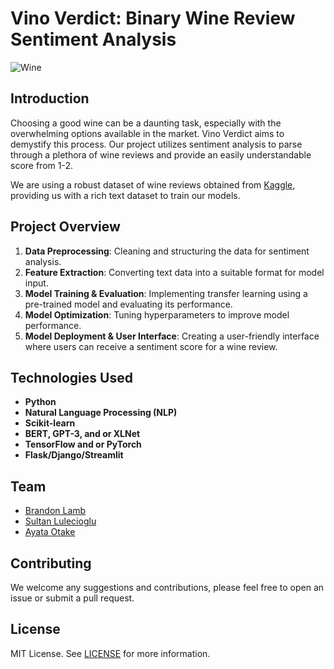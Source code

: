 # Vino Verdict: Binary Wine Review Sentiment Analysis

![Wine](https://images.unsplash.com/photo-1510812431401-41d2bd2722f3?ixlib=rb-4.0.3&ixid=M3wxMjA3fDB8MHxwaG90by1wYWdlfHx8fGVufDB8fHx8fA%3D%3D&auto=format&fit=crop&w=2070&q=80)

## Introduction

Choosing a good wine can be a daunting task, especially with the overwhelming options available in the market. Vino Verdict aims to demystify this process. Our project utilizes sentiment analysis to parse through a plethora of wine reviews and provide an easily understandable score from 1-2.

We are using a robust dataset of wine reviews obtained from [Kaggle](https://www.kaggle.com/datasets/zynicide/wine-reviews), providing us with a rich text dataset to train our models.

## Project Overview

1. **Data Preprocessing**: Cleaning and structuring the data for sentiment analysis.
2. **Feature Extraction**: Converting text data into a suitable format for model input.
3. **Model Training & Evaluation**: Implementing transfer learning using a pre-trained model and evaluating its performance.
4. **Model Optimization**: Tuning hyperparameters to improve model performance.
5. **Model Deployment & User Interface**: Creating a user-friendly interface where users can receive a sentiment score for a wine review.

## Technologies Used

- **Python**
- **Natural Language Processing (NLP)**
- **Scikit-learn**
- **BERT, GPT-3, and or XLNet**
- **TensorFlow and or PyTorch**
- **Flask/Django/Streamlit**

## Team

- [Brandon Lamb](https://github.com/blamb888)
- [Sultan Lulecioglu](https://github.com/sultan-l)
- [Ayata Otake](https://github.com/AyataOtake)

## Contributing

We welcome any suggestions and contributions, please feel free to open an issue or submit a pull request.

## License

MIT License. See [LICENSE](LICENSE) for more information.
